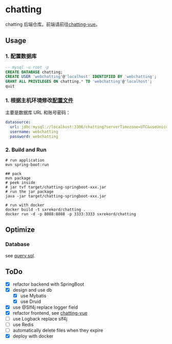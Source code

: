# chatting

chatting 后端仓库。前端请前往[chatting-vue](https://github.com/WebChatting/chatting-vue)。

## Usage

### 1. 配置数据库

```sql
-- mysql -u root -p
CREATE DATABASE chatting;
CREATE USER 'webchatting'@'localhost' IDENTIFIED BY 'webchatting';
GRANT ALL PRIVILEGES ON chatting.* TO 'webchatting'@'localhost';
quit
```

### 1. 根据主机环境修改[配置文件](src/main/resources/application.yml)

主要是数据库 URL 和账号密码：

```yml
datasource:
  url: jdbc:mysql://localhost:3306/chatting?serverTimezone=UTC&useUnicode=true&characterEncoding=UTF-8&useSSL=false&allowPublicKeyRetrieval=true
  username: webchatting
  password: webchatting
```

### 2. Build and Run

```shell
# run application
mvn spring-boot:run

## pack
mvn package
# peek inside
# jar tvf target/chatting-springboot-xxx.jar
# run the jar package
java -jar target/chatting-springboot-xxx.jar

# run with docker
docker build -t sxrekord/chatting .
docker run -d -p 8088:8088 -p 3333:3333 sxrekord/chatting
```

## Optimize
### Database
see [query.sql](src/main/resources/sql/query.sql).

## ToDo

- [x] refactor backend with SpringBoot
- [x] design and use db
  - [x] use Mybatis
  - [x] use Druid
- [x] use @Slf4j replace logger field
- [x] refactor frontend, see [chatting-vue](https://github.com/WebChatting/chatting-vue)
- [ ] use Logback replace slf4j
- [ ] use Redis
- [ ] automatically delete files when they expire
- [x] deploy with docker
